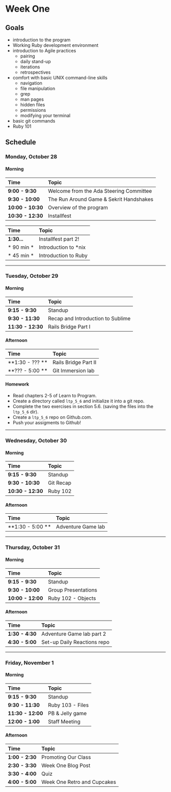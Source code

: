 Week One
========

## Goals

+ introduction to the program
+ Working Ruby development environment
+ introduction to Agile practices
  + pairing
  + daily stand-up
  + iterations
  + retrospectives
+ comfort with basic UNIX command-line skills
  + navigation
  + file manipulation
  + grep
  + man pages
  + hidden files
  + permissions
  + modifying your terminal
+ basic git commands
+ Ruby 101

## Schedule 
### Monday, October 28
#### Morning

| Time              | Topic                                   |
:------------------ |:----------------------------------------|
| **9:00 - 9:30**   | Welcome from the Ada Steering Committee |
| **9:30 - 10:00**  | The Run Around Game & Sekrit Handshakes |
| **10:00 - 10:30** | Overview of the program                 |
| **10:30 - 12:30** | Installfest                             |

| Time        | Topic                   |
:------------ |:------------------------|
| **1:30...** | Installfest part 2!     |
| * 90 min *  | Introduction to *nix    |
| * 45 min *  | Introduction to Ruby    |

---

### Tuesday, October 29
#### Morning
| Time              | Topic                             |
:-------------------|:----------------------------------|
| **9:15 - 9:30**   | Standup                           |
| **9:30 - 11:30**  | Recap and Introduction to Sublime |
| **11:30 - 12:30** | Rails Bridge Part I               |


#### Afternoon
| Time             | Topic                |
:------------------|:------------------   |
| **1:30 - ??? **  | Rails Bridge Part II |
| **??? - 5:00 **  | Git Immersion lab    |

#### Homework

- Read chapters 2-5 of Learn to Program.
- Create a directory called `ltp_5_6` and initialize it into a git repo.
- Complete the two exercises in section 5.6. (saving the files into the `ltp_5_6` dir).
- Create a `ltp_5_6` repo on Github.com.
- Push your assigments to Github!

---

### Wednesday, October 30
#### Morning
| Time              | Topic     |
:-------------------|:----------|
| **9:15 - 9:30**   | Standup   |
| **9:30 - 10:30**  | Git Recap |
| **10:30 - 12:30** | Ruby 102  |

#### Afternoon
| Time             | Topic               |
:------------------|:--------------------|
| **1:30 - 5:00 ** | Adventure Game lab  |

---

### Thursday, October 31
#### Morning
| Time              | Topic               |
:-------------------|:--------------------|
| **9:15 - 9:30**   | Standup             |
| **9:30 - 10:00**  | Group Presentations |
| **10:00 - 12:00** | Ruby 102 - Objects  |

#### Afternoon
| Time            | Topic                       |
:-----------------|:----------------------------|
| **1:30 - 4:30** | Adventure Game lab part 2   |
| **4:30 - 5:00** | Set-up Daily Reactions repo |

---

### Friday, November 1
#### Morning
| Time              | Topic            |
:-------------------|:-----------------|
| **9:15 - 9:30**   | Standup          |
| **9:30 - 11:30**  | Ruby 103 - Files |
| **11:30 - 12:00** | PB & Jelly game  |
| **12:00 - 1:00**  | Staff Meeting    |

#### Afternoon
| Time            | Topic                       |
:-----------------|:----------------------------|
| **1:00 - 2:30** | Promoting Our Class         |
| **2:30 - 3:30** | Week One Blog Post          |
| **3:30 - 4:00** | Quiz                        |
| **4:00 - 5:00** | Week One Retro and Cupcakes |


